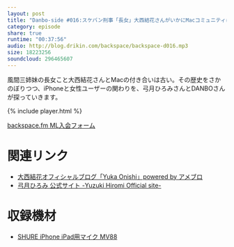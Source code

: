 ```yaml
---
layout: post
title: "Danbo-side #016:スケバン刑事「長女」大西結花さんがいかにMacコミュニティに取り込まれたか、その秘密"
category: episode
share: true
runtime: "00:37:56"
audio: http://blog.drikin.com/backspace/backspace-d016.mp3
size: 18223256
soundcloud: 296465607
---
```


風間三姉妹の長女こと大西結花さんとMacの付き合いは古い。その歴史をさかのぼりつつ、iPhoneと女性ユーザーの関わりを、弓月ひろみさんとDANBOさんが探っていきます。

{% include player.html %}

[backspace.fm ML入会フォーム](http://backspace.us11.list-manage.com/subscribe?u=09c933bd3997c1d16dbed156a&id=84b6529b91)

# 関連リンク

* [大西結花オフィシャルブログ「Yuka Onishi」powered by アメブロ](http://ameblo.jp/onishi-yuka/)
* [弓月ひろみ 公式サイト -Yuzuki Hiromi Official site-](http://yuzukihiromi.net/)

# 収録機材

* [SHURE iPhone iPad用マイク MV88](http://amzn.to/1UpQQIG)

